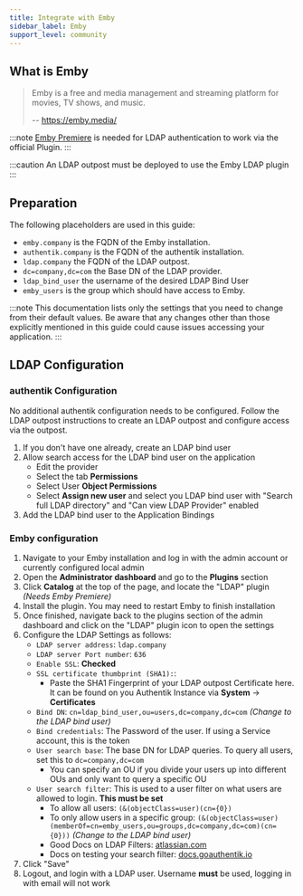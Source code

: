 ```yaml
---
title: Integrate with Emby
sidebar_label: Emby
support_level: community
---
```


## What is Emby

> Emby is a free and media management and streaming platform for movies, TV shows, and music.
>
> -- https://emby.media/

:::note
[Emby Premiere](https://emby.media/premiere.html) is needed for LDAP authentication to work via the official Plugin.
:::

:::caution
An LDAP outpost must be deployed to use the Emby LDAP plugin
:::

## Preparation

The following placeholders are used in this guide:

- `emby.company` is the FQDN of the Emby installation.
- `authentik.company` is the FQDN of the authentik installation.
- `ldap.company` the FQDN of the LDAP outpost.
- `dc=company,dc=com` the Base DN of the LDAP provider.
- `ldap_bind_user` the username of the desired LDAP Bind User
- `emby_users` is the group which should have access to Emby.

:::note
This documentation lists only the settings that you need to change from their default values. Be aware that any changes other than those explicitly mentioned in this guide could cause issues accessing your application.
:::

## LDAP Configuration

### authentik Configuration

No additional authentik configuration needs to be configured. Follow the LDAP outpost instructions to create an LDAP outpost and configure access via the outpost.

1. If you don't have one already, create an LDAP bind user
2. Allow search access for the LDAP bind user on the application
    - Edit the provider
    - Select the tab **Permissions**
    - Select User **Object Permissions**
    - Select **Assign new user** and select you LDAP bind user with "Search full LDAP directory" and "Can view LDAP Provider" enabled
3. Add the LDAP bind user to the Application Bindings

### Emby configuration

1. Navigate to your Emby installation and log in with the admin account or currently configured local admin
2. Open the **Administrator dashboard** and go to the **Plugins** section
3. Click **Catalog** at the top of the page, and locate the "LDAP" plugin _(Needs Emby Premiere)_
4. Install the plugin. You may need to restart Emby to finish installation
5. Once finished, navigate back to the plugins section of the admin dashboard and click on the "LDAP" plugin icon to open the settings
6. Configure the LDAP Settings as follows:
    - `LDAP server address`: `ldap.company`
    - `LDAP server Port number`: `636`
    - `Enable SSL`: **Checked**
    - `SSL certificate thumbprint (SHA1):`:
        - Paste the SHA1 Fingerprint of your LDAP outpost Certificate here. It can be found on you Authentik Instance via **System** -> **Certificates**
    - `Bind DN`: `cn=ldap_bind_user,ou=users,dc=company,dc=com` _(Change to the LDAP bind user)_
    - `Bind credentials`: The Password of the user. If using a Service account, this is the token
    - `User search base`: The base DN for LDAP queries. To query all users, set this to `dc=company,dc=com`
        - You can specify an OU if you divide your users up into different OUs and only want to query a specific OU
    - `User search filter`: This is used to a user filter on what users are allowed to login. **This must be set**
        - To allow all users: `(&(objectClass=user)(cn={0})`
        - To only allow users in a specific group: `(&(objectClass=user)(memberOf=cn=emby_users,ou=groups,dc=company,dc=com)(cn={0}))` _(Change to the LDAP bind user)_
        - Good Docs on LDAP Filters: [atlassian.com](https://confluence.atlassian.com/kb/how-to-write-ldap-search-filters-792496933.html)
        - Docs on testing your search filter: [docs.goauthentik.io](https://docs.goauthentik.io/docs/add-secure-apps/providers/ldap/generic_setup#ldapsearch-test)
7. Click "Save"
8. Logout, and login with a LDAP user. Username **must** be used, logging in with email will not work

